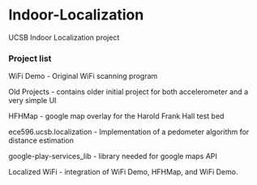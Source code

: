 Indoor-Localization
===================

UCSB Indoor Localization project


### Project list

WiFi Demo - Original WiFi scanning program

Old Projects - contains older initial project for both accelerometer and a very simple UI

HFHMap -  google map overlay for the Harold Frank Hall test bed

ece596.ucsb.localization - Implementation of a pedometer algorithm for distance estimation

google-play-services_lib - library needed for google maps API

Localized WiFi - integration of WiFi Demo, HFHMap, and WiFi Demo.
